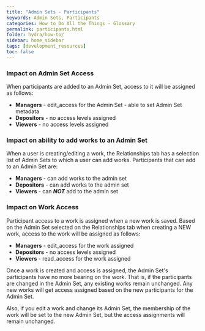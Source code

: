```yaml
---
title: "Admin Sets - Participants"
keywords: Admin Sets, Participants
categories: How to Do All the Things - Glossary
permalink: participants.html
folder: hydra/how-to/
sidebar: home_sidebar
tags: [development_resources]
toc: false
---
```



### Impact on Admin Set Access

When participants are added to an Admin Set, access to it will be assigned as follows:

* **Managers** - edit_access for the Admin Set - able to set Admin Set metadata
* **Depositors** - no access levels assigned
* **Viewers** - no access levels assigned

### Impact on ability to add works to an Admin Set

When a user is creating/editing a work, the Relationships tab has a selection list of Admin Sets to which a user can add works.  Participants that can add to an Admin Set are:

* **Managers** - can add works to the admin set
* **Depositors** - can add works to the admin set
* **Viewers** - can _**NOT**_ add to the admin set

### Impact on Work Access

Participant access to a work is assigned when a new work is saved.  Based on the Admin Set selected on the Relationships tab when creating a NEW work, access to the work will be assigned as follows:

* **Managers** - edit_access for the work assigned
* **Depositors** - no access levels assigned
* **Viewers** - read_access for the work assigned

Once a work is created and access is assigned, the Admin Set's participants have no more bearing on the work.  That is, if the participants are changed in the Admin Set, any existing works remain unchanged.  Any new works will get access assigned based on the new participants for the Admin Set.

Also, if you edit a work and change its Admin Set, the membership of the work will be set to the new Admin Set, but the access assignments will remain unchanged.
